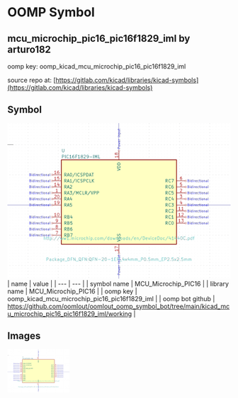 # OOMP Symbol  
## mcu_microchip_pic16_pic16f1829_iml  by arturo182  
  
oomp key: oomp_kicad_mcu_microchip_pic16_pic16f1829_iml  
  
source repo at: [https://gitlab.com/kicad/libraries/kicad-symbols](https://gitlab.com/kicad/libraries/kicad-symbols)  
## Symbol  
  
[![working.png](working_600.png)](working.png)  
| name | value | 
| --- | --- | 
| symbol name | MCU_Microchip_PIC16 | 
| library name | MCU_Microchip_PIC16 | 
| oomp key | oomp_kicad_mcu_microchip_pic16_pic16f1829_iml | 
| oomp bot github | https://github.com/oomlout/oomlout_oomp_symbol_bot/tree/main/kicad_mcu_microchip_pic16_pic16f1829_iml/working | 
## Images  
  
[![working.png](working_140.png)](working.png)  
